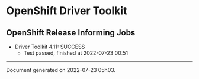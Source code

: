 
OpenShift Driver Toolkit
========================

OpenShift Release Informing Jobs
--------------------------------



* Driver Toolkit 4.11: SUCCESS
  - Test passed, finished at 2022-07-23 00:51






---
Document generated on 2022-07-23 05h03.

